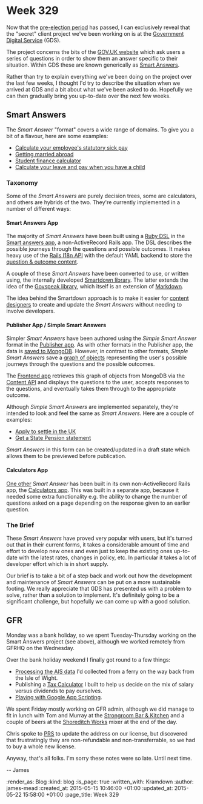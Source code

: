 Week 329
========

Now that the [pre-election period][] has passed, I can exclusively reveal that the "secret" client project we've been working on is at the [Government Digital Service][] (GDS).

The project concerns the bits of the [GOV.UK website][] which ask users a series of questions in order to show them an answer specific to their situation. Within GDS these are known generically as [Smart Answers][smart-answers-format].

Rather than try to explain everything we've been doing on the project over the last few weeks, I thought I'd try to describe the situation when we arrived at GDS and a bit about what we've been asked to do. Hopefully we can then gradually bring you up-to-date over the next few weeks.

## Smart Answers

The *Smart Answer* "format" covers a wide range of domains. To give you a bit of a flavour, here are some examples:

* [Calculate your employee's statutory sick pay][calculate-statutory-sick-pay]
* [Getting married abroad][marriage-abroad]
* [Student finance calculator][student-finance-calculator]
* [Calculate your leave and pay when you have a child][pay-leave-for-parents]

### Taxonomy

Some of the *Smart Answers* are purely decision trees, some are calculators, and others are hybrids of the two. They're currently implemented in a number of different ways:

#### Smart Answers App

The majority of *Smart Answers* have been built using a [Ruby DSL][smart-answers-dsl] in the [Smart answers app][], a non-ActiveRecord Rails app. The DSL describes the possible journeys through the questions and possible outcomes. It makes heavy use of the [Rails I18n API][] with the default YAML backend to store the [question & outcome content][smart-answer-flows-locale-files].

A couple of these *Smart Answers* have been converted to use, or written using, the internally developed [Smartdown library][]. The latter extends the idea of the [Govspeak library][], which itself is an extension of [Markdown][].

The idea behind the Smartdown approach is to make it easier for [content designers][gds-content-designer] to create and update the *Smart Answers* without needing to involve developers.

#### Publisher App / Simple Smart Answers

Simpler *Smart Answers* have been authored using the *Simple Smart Answer* format in the [Publisher app][]. As with other formats in the Publisher app, the data is [saved to MongoDB][govuk_content_models]. However, in contrast to other formats, *Simple Smart Answers* save a [graph of objects][simple-smart-answers-edition-nodes] representing the user's possible journeys through the questions and the possible outcomes.

The [Frontend app][] retrieves this graph of objects from MongoDB via the [Content API][] and displays the questions to the user, accepts responses to the questions, and eventually takes them through to the appropriate outcome.

Although *Simple Smart Answers* are implemented separately, they're intended to look and feel the same as *Smart Answers*. Here are a couple of examples:

* [Apply to settle in the UK][]
* [Get a State Pension statement][]

*Smart Answers* in this form can be created/updated in a draft state which allows them to be previewed before publication.

#### Calculators App

[One other][child-benefit-tax-calculator] *Smart Answer* has been built in its own non-ActiveRecord Rails app, the [Calculators app][]. This was built in a separate app, because it needed some extra functionality e.g. the ability to change the number of questions asked on a page depending on the response given to an earlier question.

### The Brief

These *Smart Answers* have proved very popular with users, but it's turned out that in their current forms, it takes a considerable amount of time and effort to develop new ones and even just to keep the existing ones up-to-date with the latest rates, changes in policy, etc. In particular it takes a lot of developer effort which is in short supply.

Our brief is to take a bit of a step back and work out how the development and maintenance of *Smart Answers* can be put on a more sustainable footing. We really appreciate that GDS has presented us with a problem to solve, rather than a solution to implement. It's definitely going to be a significant challenge, but hopefully we can come up with a good solution.

## GFR

Monday was a bank holiday, so we spent Tuesday-Thursday working on the Smart Answers project (see above), although we worked remotely from GFRHQ on the Wednesday.

Over the bank holiday weekend I finally got round to a few things:

* [Processing the AIS data][ais-on-sdr-wiki-page] I'd collected from a ferry on the way back from the Isle of Wight.
* Publishing a [Tax Calculator][] I built to help us decide on the mix of salary versus dividends to pay ourselves.
* [Playing with Google App Scripting][google-app-scripting-example].

We spent Friday mostly working on GFR admin, although we did manage to fit in lunch with Tom and Murray at the [Strongroom Bar & Kitchen][] and a couple of beers at the [Shoreditch Works] mixer at the end of the day.

Chris spoke to [PRS][] to update the address on our license, but discovered that frustratingly they are non-refundable and non-transferrable, so we had to buy a whole new license.

Anyway, that's all folks. I'm sorry these notes were so late. Until next time.

-- James


[pre-election period]: https://gds.blog.gov.uk/2015/03/29/the-pre-election-period/
[Government Digital Service]: https://www.gov.uk/government/organisations/government-digital-service
[GOV.UK website]: https://www.gov.uk
[smart-answers-format]: https://gds.blog.gov.uk/2012/02/16/smart-answers-are-smart/
[calculate-statutory-sick-pay]: https://www.gov.uk/calculate-statutory-sick-pay
[marriage-abroad]: https://www.gov.uk/marriage-abroad
[student-finance-calculator]: https://www.gov.uk/student-finance-calculator
[pay-leave-for-parents]: https://www.gov.uk/pay-leave-for-parents
[Publisher app]: https://github.com/alphagov/publisher
[govuk_content_models]: https://github.com/alphagov/govuk_content_models/
[simple-smart-answers-edition-nodes]: https://github.com/alphagov/govuk_content_models/blob/8f749fae942ae033ad36e940aecc44605c9c28f1/app/models/simple_smart_answer_edition.rb#L10
[Frontend app]: https://github.com/alphagov/frontend
[Apply to settle in the UK]: https://www.gov.uk/settle-in-the-uk
[Get a State Pension statement]: https://www.gov.uk/state-pension-statement
[Content API]: https://github.com/alphagov/govuk_content_api
[smart-answers-dsl]: https://github.com/alphagov/smart-answers/blob/master/lib/smart_answer_flows/README.md
[Smart answers app]: https://github.com/alphagov/smart-answers
[Smartdown library]: https://github.com/alphagov/smartdown
[gds-content-designer]: https://www.gov.uk/service-manual/the-team/content-designer.html
[Govspeak library]: https://github.com/alphagov/govspeak
[Markdown]: http://daringfireball.net/projects/markdown/
[Rails I18n API]: http://guides.rubyonrails.org/i18n.html
[smart-answer-flows-locale-files]: https://github.com/alphagov/smart-answers/tree/master/lib/smart_answer_flows/locales/en
[child-benefit-tax-calculator]: https://www.gov.uk/child-benefit-tax-calculator
[Calculators app]: https://github.com/alphagov/calculators
[Strongroom Bar & Kitchen]: http://www.strongroombar.com/
[Shoreditch Works]: http://shoreditchworks.com/
[PRS]: http://www.prsformusic.com/
[ais-on-sdr-wiki-page]: https://github.com/freerange/ais-on-sdr/wiki/Capturing-raw-AIS-data-using-rtl_fm-and-decoding-using-aisdecoder-v2
[Tax Calculator]: https://docs.google.com/spreadsheets/d/17fmYMmw-ugnjPB5t3FzBgQPlmyHPaE9AA_oH2uWUwH0/edit?usp=sharing
[google-app-scripting-example]: https://gist.github.com/floehopper/b13fd71e9aa7946692bf

:render_as: Blog
:kind: blog
:is_page: true
:written_with: Kramdown
:author: james-mead
:created_at: 2015-05-15 10:46:00 +01:00
:updated_at: 2015-05-22 15:58:00 +01:00
:page_title: Week 329
